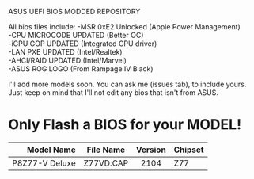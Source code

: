 ASUS UEFI BIOS MODDED REPOSITORY

All bios files include:
-MSR 0xE2 Unlocked (Apple Power Management)<br />
-CPU MICROCODE UPDATED (Better OC)<br />
-iGPU GOP UPDATED (Integrated GPU driver)<br />
-LAN PXE UPDATED (Intel/Realtek)<br />
-AHCI/RAID UPDATED (Intel/Marvel)<br />
-ASUS ROG LOGO (From Rampage IV Black)<br />

I'll add more models soon. You can ask me (issues tab), to include yours.<br />
Just keep on mind that I'll not edit any bios that isn't from ASUS.<br />


Only Flash a BIOS for your MODEL!
==================================

Model Name     | File Name	| Version  | Chipset 
--------------:|:----------:|:--------:|:--------
P8Z77-V Deluxe | Z77VD.CAP  | 2104     | Z77
